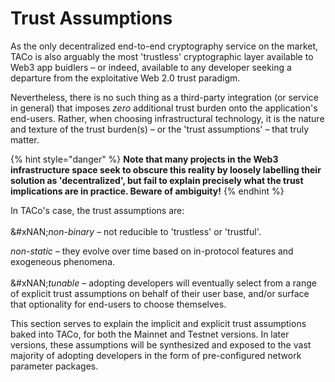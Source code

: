 # Trust Assumptions

As the only decentralized end-to-end cryptography service on the market, TACo is also arguably the most 'trustless' cryptographic layer available to Web3 app buidlers – or indeed, available to any developer seeking a departure from the exploitative Web 2.0 trust paradigm.&#x20;

Nevertheless, there is no such thing as a third-party integration (or service in general) that imposes _zero_ additional trust burden onto the application's end-users. Rather, when choosing infrastructural technology, it is the nature and texture of the trust burden(s) – or the 'trust assumptions' – that truly matter.&#x20;

{% hint style="danger" %}
**Note that many projects in the Web3 infrastructure space seek to obscure this reality by loosely labelling their solution as 'decentralized', but fail to explain precisely what the trust implications are in practice. Beware of ambiguity!**
{% endhint %}

In TACo's case, the trust assumptions are: \
\
&#xNAN;_&#x6E;on-binary –_ not reducible to 'trustless' or 'trustful'.

_non-static –_ they evolve over time based on in-protocol features and exogeneous phenomena. \
\
&#xNAN;_&#x74;unable –_ adopting developers will eventually select from a range of explicit trust assumptions on behalf of their user base, and/or surface that optionality for end-users to choose themselves.&#x20;

This section serves to explain the implicit and explicit trust assumptions baked into TACo, for both the Mainnet and Testnet versions. In later versions, these assumptions will be synthesized and exposed to the vast majority of adopting developers in the form of pre-configured network parameter packages.&#x20;
